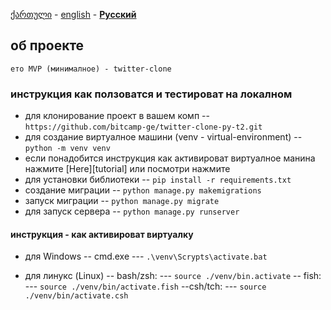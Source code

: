 [ქართული][ge] - [english][en] - **[Русский][ru]**

## об проекте
    ето MVP (минималное) - twitter-clone

### инструкция как ползоватся и тестироват на локалном
- для клонирование проект в вашем комп
-- `https://github.com/bitcamp-ge/twitter-clone-py-t2.git`
- для создание виртуалное машини (venv - virtual-environment)
-- `python -m venv venv`
- если понадобится инструкция как активироват виртуалное манина
нажмите [Here][tutorial] или посмотри нажмите
- для установки библиотеки
-- `pip install -r requirements.txt`
- создание миграции
-- `python manage.py makemigrations`
- запуск миграции
-- `python manage.py migrate`
- для запуск сервера
-- `python manage.py runserver`

#### инструкция - как активироват виртуалку

- для Windows 
-- cmd.exe
--- `.\venv\Scrypts\activate.bat`

- для линукс (Linux)
-- bash/zsh:
--- `source ./venv/bin.activate`
-- fish:
--- `source ./venv/bin/activate.fish`
--csh/tch:
--- `source ./venv/bin/activate.csh`





[en]: https://github.com/bitcamp-group-2/twitter-clone-py-t2#readme
[ge]: readme.ge.md
[ru]: readme.ru.md